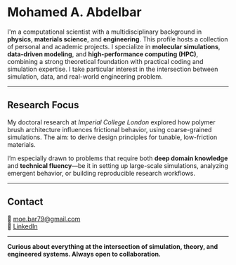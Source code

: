 # Mohamed A. Abdelbar

I'm a computational scientist with a multidisciplinary background in **physics**, **materials science**, and **engineering**. This profile hosts a collection of personal and academic projects. I specialize in **molecular simulations**, **data-driven modeling**, and **high-performance computing (HPC)**, combining a strong theoretical foundation with practical coding and simulation expertise. I take particular interest in the intersection between simulation, data, and real-world engineering problem.

---

## Research Focus

My doctoral research at *Imperial College London* explored how polymer brush architecture influences frictional behavior, using coarse-grained simulations. The aim: to derive design principles for tunable, low-friction materials.

I’m especially drawn to problems that require both **deep domain knowledge** and **technical fluency**—be it in setting up large-scale simulations, analyzing emergent behavior, or building reproducible research workflows.


---


## Contact

📧 [moe.bar79@gmail.com](mailto:moe.bar79@gmail.com)  
🔗 [LinkedIn](https://linkedin.com/in/ma-abdelbar)

---

**Curious about everything at the intersection of simulation, theory, and engineered systems. Always open to collaboration.**
